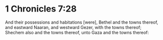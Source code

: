 # 1 Chronicles 7:28

And their possessions and habitations [were], Bethel and the towns thereof, and eastward Naaran, and westward Gezer, with the towns thereof; Shechem also and the towns thereof, unto Gaza and the towns thereof: